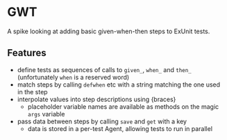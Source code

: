 # GWT

A spike looking at adding basic given-when-then steps to ExUnit tests.

## Features

* define tests as sequences of calls to `given_`, `when_` and `then_` (unfortunately `when` is a reserved word)
* match steps by calling `defwhen` etc with a string matching the one used in the step
* interpolate values into step descriptions using {braces}
  * placeholder variable names are available as methods on the magic `args` variable
* pass data between steps by calling `save` and `get` with a key
  * data is stored in a per-test Agent, allowing tests to run in parallel
